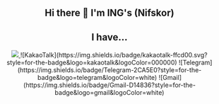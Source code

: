 ## <div align=center> Hi there 👋 I'm ING's (Nifskor) </div>

## <div align=center> I have...   
  <a href="http://ingstec.co.kr">
<div align=center> <img src="https://user-images.githubusercontent.com/92977647/151411167-b7a060a3-2830-4e4a-abaa-7b8e7bdc2a64.png" > </a>
    ![KakaoTalk](https://img.shields.io/badge/kakaotalk-ffcd00.svg?style=for-the-badge&logo=kakaotalk&logoColor=000000)
    ![Telegram](https://img.shields.io/badge/Telegram-2CA5E0?style=for-the-badge&logo=telegram&logoColor=white)
    ![Gmail](https://img.shields.io/badge/Gmail-D14836?style=for-the-badge&logo=gmail&logoColor=white)</div></div>



<!--
**Nifskor/Nifskor** is a ✨ _special_ ✨ repository because its `README.md` (this file) appears on your GitHub profile.

Here are some ideas to get you started:

- 🔭 I’m currently working on ...
- 🌱 I’m currently learning ...
- 👯 I’m looking to collaborate on ...
- 🤔 I’m looking for help with ...
- 💬 Ask me about ...
- 📫 How to reach me: ...
- 😄 Pronouns: ...
- ⚡ Fun fact: ...
-->
